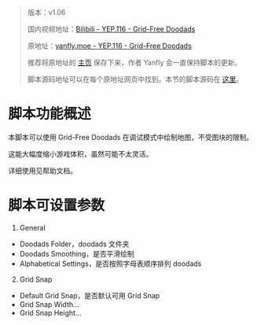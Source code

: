 > 版本：v1.06
>
> 国内视频地址：[Bilibili - YEP.116 - Grid-Free Doodads](https://www.bilibili.com/video/av3174787/#page=121)
>
> 原地址：[yanfly.moe - YEP.116 - Grid-Free Doodads](http://yanfly.moe/2016/09/17/yep-116-grid-free-doodads-rpg-maker-mv/)
> 
> 推荐将原地址的 [主页](http://yanfly.moe/yep/) 保存下来，作者 Yanfly 会一直保持脚本的更新。
> 
> 脚本源码地址可以在每个原地址网页中找到。本节的脚本源码在 [这里](https://www.dropbox.com/s/yqvscy4yc7tq7m6/YEP_GridFreeDoodads.js?dl=0)。

# 脚本功能概述

本脚本可以使用 Grid-Free Doodads 在调试模式中绘制地图，不受图块的限制。

这能大幅度缩小游戏体积，虽然可能不太灵活。

详细使用见帮助文档。

# 脚本可设置参数

1. General

- Doodads Folder，doodads 文件夹
- Doodads Smoothing，是否平滑绘制
- Alphabetical Settings，是否按照字母表顺序排列 doodads

2. Grid Snap

- Default Grid Snap，是否默认可用 Grid Snap
- Grid Snap Width...
- Grid Snap Height...
